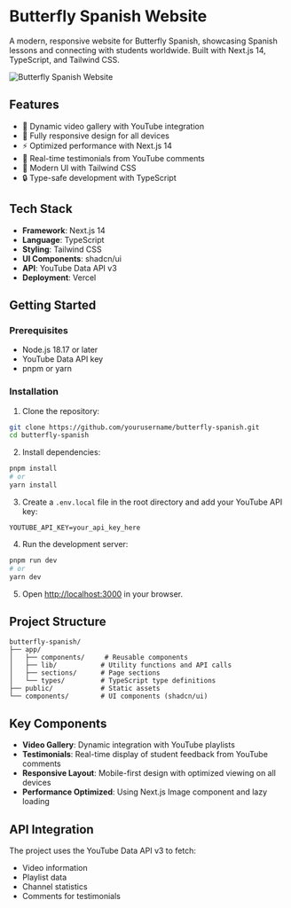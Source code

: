 # Butterfly Spanish Website

A modern, responsive website for Butterfly Spanish, showcasing Spanish lessons and connecting with students worldwide. Built with Next.js 14, TypeScript, and Tailwind CSS.

![Butterfly Spanish Website](public/readme-preview.png)

## Features

- 🎥 Dynamic video gallery with YouTube integration
- 📱 Fully responsive design for all devices
- ⚡ Optimized performance with Next.js 14
- 💬 Real-time testimonials from YouTube comments
- 🎨 Modern UI with Tailwind CSS
- 🔒 Type-safe development with TypeScript

## Tech Stack

- **Framework**: Next.js 14
- **Language**: TypeScript
- **Styling**: Tailwind CSS
- **UI Components**: shadcn/ui
- **API**: YouTube Data API v3
- **Deployment**: Vercel

## Getting Started

### Prerequisites

- Node.js 18.17 or later
- YouTube Data API key
- pnpm or yarn

### Installation

1. Clone the repository:
```bash
git clone https://github.com/yourusername/butterfly-spanish.git
cd butterfly-spanish
```

2. Install dependencies:
```bash
pnpm install
# or
yarn install
```

3. Create a `.env.local` file in the root directory and add your YouTube API key:
```env
YOUTUBE_API_KEY=your_api_key_here
```

4. Run the development server:
```bash
pnpm run dev
# or
yarn dev
```

5. Open [http://localhost:3000](http://localhost:3000) in your browser.

## Project Structure

```
butterfly-spanish/
├── app/
│   ├── components/     # Reusable components
│   ├── lib/           # Utility functions and API calls
│   ├── sections/      # Page sections
│   └── types/         # TypeScript type definitions
├── public/            # Static assets
└── components/        # UI components (shadcn/ui)
```

## Key Components

- **Video Gallery**: Dynamic integration with YouTube playlists
- **Testimonials**: Real-time display of student feedback from YouTube comments
- **Responsive Layout**: Mobile-first design with optimized viewing on all devices
- **Performance Optimized**: Using Next.js Image component and lazy loading

## API Integration

The project uses the YouTube Data API v3 to fetch:
- Video information
- Playlist data
- Channel statistics
- Comments for testimonials



